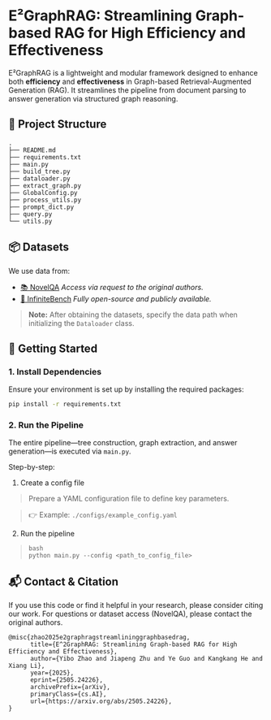 # E²GraphRAG: Streamlining Graph-based RAG for High Efficiency and Effectiveness

E²GraphRAG is a lightweight and modular framework designed to enhance both **efficiency** and **effectiveness** in Graph-based Retrieval-Augmented Generation (RAG). It streamlines the pipeline from document parsing to answer generation via structured graph reasoning.

## 📁 Project Structure

```
.
├── README.md
├── requirements.txt
├── main.py
├── build_tree.py
├── dataloader.py
├── extract_graph.py
├── GlobalConfig.py
├── process_utils.py
├── prompt_dict.py
├── query.py
└── utils.py
```

## 📦 Datasets

We use data from:

- [📚 NovelQA](https://huggingface.co/datasets/NovelQA/NovelQA)
  *Access via request to the original authors.*
- [🔁 InfiniteBench](https://github.com/OpenBMB/InfiniteBench)
  *Fully open-source and publicly available.*

> **Note:** After obtaining the datasets, specify the data path when initializing the `Dataloader` class.

## 🚀 Getting Started

### 1. Install Dependencies

Ensure your environment is set up by installing the required packages:

```bash
pip install -r requirements.txt
```

### 2. Run the Pipeline

The entire pipeline—tree construction, graph extraction, and answer generation—is executed via `main.py`.

Step-by-step:

1. Create a config file

> Prepare a YAML configuration file to define key parameters.

> 👉 Example: `./configs/example_config.yaml`

2. Run the pipeline

> ```
> bash
> python main.py --config <path_to_config_file>
> ```

## 📬 Contact & Citation

If you use this code or find it helpful in your research, please consider citing our work. For questions or dataset access (NovelQA), please contact the original authors.

```
@misc{zhao2025e2graphragstreamlininggraphbasedrag,
      title={E^2GraphRAG: Streamlining Graph-based RAG for High Efficiency and Effectiveness}, 
      author={Yibo Zhao and Jiapeng Zhu and Ye Guo and Kangkang He and Xiang Li},
      year={2025},
      eprint={2505.24226},
      archivePrefix={arXiv},
      primaryClass={cs.AI},
      url={https://arxiv.org/abs/2505.24226}, 
}
```
